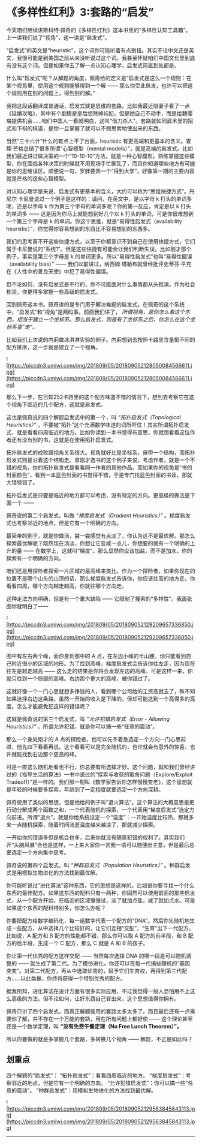 # 《多样性红利》3:套路的“启发”

今天咱们继续讲斯科特·佩奇的《多样性红利》这本书里的“多样性认知工具箱”。上一讲我们说了“视角”，这一讲是“启发式”。

“启发式”的英文是“heuristic”，这个词你可能听着有点别扭。其实不论中文还是英文，我很可能是到美国之前从来没听说过这个词。我甚至怀疑咱们中国文化里到底有没有这个词。但是如果你去了解一点认知心理学，启发式简直到处都是。

什么叫“启发式”呢？从解题的角度，佩奇给的定义是“启发式是这么一个规则：在某个视角里，使用这个规则能够得到一个解 —— 那么你受此启发，也许可以把这个规则用在别的问题上，得到别的解。”

我把这段话翻译成普通话，启发式就是思维的套路。比如我最近陪妻子看了一点《延禧攻略》，其中有个剧情是皇后想除掉纯妃，但是她自己不动手，而是给魏璎珞提供机会……咱们中国人一看就明白，这叫“借刀杀人”。套路就如同武术里的招式和下棋的棋谱，是你一旦掌握了就可以不假思索地使出来的东西。

当然“三十六计”什么的有点上不了台面，heuristic 有更高端和更基本的含义。查理·芒格总结了很多所谓“心智模型（mental models）”，就是高端的启发式。比如我们最近讲过做决策的一个“10-10-10”方法，就是一种心智模型。熟练掌握这些模型，你在面临各种决策的时候就不用现场手忙脚乱了，而且你知道哪些地方有可能是你的思维误区。顺便说一句，罗胖要弄一个“得到大学”，好像第一期的主要内容就是芒格的这些心智模型。

对认知心理学家来说，启发式有更基本的含义，大约可以称为“思维快捷方式”。丹尼尔·卡尼曼说过一个例子是这样的：请问，在英文中，是以字母 k 打头的单词多呢，还是以字母 k 作为第三个字母的单词多呢？你的第一反应，肯定是以 k 打头的单词多 —— 这是因为你马上就能想到好几个以 k 打头的单词，可是你很难想到一个第三个字母是 k 的单词。你这个思维，就是“易得性启发式（availability heuristic）”，你觉得你容易想到的东西比不容易想到的东西多。

我们的思考离不开这些快捷方式，以至于你都意识不到自己在使用快捷方式，它们属于卡尼曼说的“系统1”。但是这些快捷有可能会让我们判断失误，比如刚才那个例子，事实是第三个字母是 k 的单词更多。所以“易得性启发式”也叫“易得性偏误（availability bias）” —— 我们以前讲过，纳西姆·塔勒布就曾经批评史蒂芬·平克在《人性中的善良天使》中犯了易得性偏误。

但不论如何，没有启发式是不行的，你不可能面对什么事情都从头推演。作为社会栋梁，你更得多掌握一些高级的启发式。

回到佩奇这本书。佩奇讲的是专门用于解决难题的启发式。在佩奇的这个系统中，“启发式”和“视角”是两码事。前面我们讲了， *所谓视角，是你怎么看这个东西，相当于建立一个坐标系。那么启发式，则是有了坐标系之后，你怎么在这个坐标系里“走”。*

比如我们上次说的内莉做冰淇淋实验的例子。内莉想到去按照卡路里含量把不同的配方排序，这一步就是建立了一个视角。

![https://piccdn3.umiwi.com/img/201809/05/201809052128050084566611.jpg](https://piccdn3.umiwi.com/img/201809/05/201809052128050084566611.jpg)

那么下一步，在已知252卡路里的这个配方味道不错的情况下，想到去考察它在这个视角下临近的几个配方，这就是启发式。

这也是佩奇说的四个解题启发式中的第一个，叫 *“拓扑启发式（Topological Heuristics）”* 。不要被“拓扑”这个充满数学味道的词所吓住！其实所谓拓扑启发式，就是看看四周临近的地方。比如你读到一本书觉得有意思，你就想看看这位作者还有没有别的书，这就是在使用拓扑启发式。

拓扑启发式的成败跟视角关系很大。视角就好比是坐标系，自带一个结构，而拓扑启发式则是沿着这个结构走。拿刚才选书的这个例子来说，考虑作者，就是一个不错的视角，你的拓扑启发式是看看同一作者的其他作品。而如果你的视角是“书的封面颜色”，看到一本蓝色封面的书觉得不错，于是专门找蓝色封面的书读，那就大错特错了。

拓扑启发式是只要是临近的地方都可以考虑，没有特定的方向。更高级的做法是下面一个 ——

佩奇说的第二个启发式，叫做 *“梯度启发式（Gradient Heuristics）”* 。梯度启发式也考察邻近的地点，但是它有一个明确的方向。

最简单的例子，就是你做汤，尝一尝感觉有点淡了，你认为这不是最优解。那怎么探索最优解呢？既然现在汤淡，你想让它变咸一点儿，你想要的就有一个明确的上升的量 —— 在数学上，这就叫“梯度”。那么显然你应该加盐，而不是加水。你的探索有一个明确的方向。

咱们还是用探险者探索一片区域的最高峰来类比。作为一个探险者，如果你现在的位置不是哪个山头的山顶的话，那么梯度启发式告诉你，你应该往高的地方走。你看看四周，哪个方向越走越高，你就往哪个方向走。

这种走法方向明确，但是有一个重大缺陷 —— 它限制了搜索的“多样性”。我画张图你就明白了—— 

![https://piccdn3.umiwi.com/img/201809/05/201809052129209657336850.jpg](https://piccdn3.umiwi.com/img/201809/05/201809052129209657336850.jpg)

图中有左右两个峰，而你身处图中的 A 点，在左边小峰的半山腰。你只能看到自己附近很小的区域的地形。为了找到高峰，梯度启发式会告诉你往左走，因为现在往左是越走越高 —— 这么走的结果是你将会发现左边的高峰。可是这样一来，你就只找到一个局部的高峰。右边那个更大的高峰，被你错过了。

这就好像一个一门心思就想多挣钱的人，看到哪个公司给的工资高就去了，殊不知如果选择右边这条路，虽然一开始的收入是下降的，但却可能达到一个高得多的高度。怎么才能避免犯这样的错误呢？

这就是佩奇说的第三个启发式，叫 *“允许犯错启发式（Error - Allowing Heuristics）”* 。所谓允许犯错，就是你可以搞一些“任意的震动”。

那么一个身处刚才的 A 点的探险者，他可以先不着急选定一个方向一门心思前进，他先四下看看再说。这个看看可以是完全随机的，也许就会有意外的惊喜，也许就能找到右边那个更高的峰。

可是一直这么随机地看也不行，你总要有所选择才好。这个问题，就和我们曾经讲过的《指导生活的算法》一书中说过的“探索与收获的取舍问题（Explore/Exploit Tradeoff）”是一样的。我们那一期叫《数学家告诉你怎样慢慢变老》，这个思想就是年轻的时候要多探索，年龄到了一定程度就要选定一个方向深耕。

佩奇使用了类似的思想，但是他给的例子叫“退火算法”。这个算法的大概意思是把行动分解成两个函数之和，一个代表随机的探索，一个代表用“梯度启发式”选定方向前进。所谓“退火”，就是你给系统设定一个“温度”：一开始温度比较热，那就多来一点随机探索，随着时间流逝温度越来越凉了，那就减少探索。

一开始你的错误多但是机会也多，后来你就没有随意犯错的权利了。其实我们开“头脑风暴”会也是这样，一上来大家你一言我一语可以随便出主意，但是最后总要选定一个方向集中思考。

佩奇说的第四个启发式，叫 *“种群启发式（Population Heuristics）”* 。种群启发式是用模拟生物进化的方法找到最优解。

你可能听说过“进化算法”这种东西，它的思想是这样的。比如说你要寻找一个什么东西的最佳配方。如果这东西的配料只有一两种，你固然可以使用前面的那些启发式，从一个配方开始，在临近的区域慢慢试，淡了就加点盐，咸了就加点水。可是如果这个东西的配料特别多，你怎么办呢？

你要把配方给数字编码化，每一组数字代表一个配方的“DNA”。然后你先随机地生成一些配方，从中选择几个比较好的，让它们互相“交配”，“生育”出下一代配方。比如说，A 配方和 B 配方的性能都不错，那么你可以取 A 配方的前半段，和 B 配方的后半段，生成一个 C 配方，那么 C 就是 A 和 B 的孩子。

你让第一代优秀的配方这样交配 —— 当然每次选择 DNA 的哪一段是可以随机调整的 —— 就生成了第二代。为了模仿进化，你还可以在每一代搞些随机的“基因突变”。对第二代配方，再从中选取优秀的，赋予它们生育权，再得到第三代配方……以此类推，你终将获得一个特别优秀的配方。

据我所知，进化算法在设计方面有很多实际应用，不过我觉得一般人恐怕用不上这么高级的方法。但不论如何，让好东西自己冒出来，这个思想值得你拥有。

佩奇只讲了四个启发式，而真正解题能用的套路太多太多了。而且最后还有一点需要你了解，并不存在一个万能的套路，用在所有问题上都好使 —— 这个理论甚至还是一个数学定理，叫 **“没有免费午餐定理（No Free Lunch Theorem）”。**

所以你要做的就是多掌握几个套路，多转换几个视角 —— 解题，不正是如此吗？

## 划重点

四个解题的“启发式”：
“拓扑启发式”：看看四周临近的地方。
“梯度启发式”：考察邻近的地点，但是它有一个明确的方向。
“允许犯错启发式”：你可以搞一些“任意的震动”。
“种群启发式”：用模拟生物进化的方法找到最优解。

![https://piccdn3.umiwi.com/img/201809/05/201809052129563845843113.jpg](https://piccdn3.umiwi.com/img/201809/05/201809052129563845843113.jpg)

---
